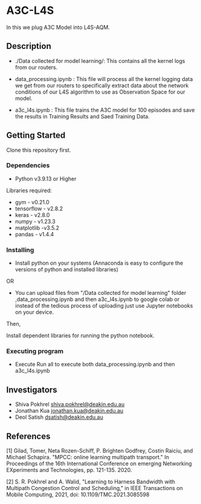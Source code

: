 # A3C-L4S


In this we plug A3C Model into L4S-AQM.

## Description

- ./Data collected for model learning/: This contains all the kernel logs from our routers.

- data_processing.ipynb : This file will process all the kernel logging data we get from our routers to specifically extract data about the network conditions of our L4S algorithm to use as Observation Space for our model.

- a3c_l4s.ipynb : This file trains the A3C model for 100 episodes and save the results in Training Results and Saed Training Data.

## Getting Started

Clone this repository first.

### Dependencies

* Python v3.9.13 or Higher

Libraries required:
* gym - v0.21.0
* tensorflow - v2.8.2
* keras - v2.8.0
* numpy - v1.23.3
* matplotlib -v3.5.2
* pandas - v1.4.4



### Installing

* Install python on your systems (Annaconda is easy to configure the versions of python and installed libraries)

OR

* You can upload files from "/Data collected for model learning" folder ,data_processing.ipynb and then a3c_l4s.ipynb  to google colab or  instead of the tedious process of uploading just use Jupyter notebooks on your device.

Then,

Install dependent libraries for running the python notebook.

### Executing program

* Execute Run all to execute both data_processing.ipynb and then a3c_l4s.ipynb



## Investigators

- Shiva Pokhrel <shiva.pokhrel@deakin.edu.au>
- Jonathan Kua <jonathan.kua@deakin.edu.au>
- Deol Satish <dsatish@deakin.edu.au>

## References

[1] Gilad, Tomer, Neta Rozen-Schiff, P. Brighten Godfrey, Costin Raiciu, and Michael Schapira. "MPCC: online learning multipath transport." In Proceedings of the 16th International Conference on emerging Networking EXperiments and Technologies, pp. 121-135. 2020.

[2] S. R. Pokhrel and A. Walid, "Learning to Harness Bandwidth with Multipath Congestion Control and Scheduling," in IEEE Transactions on Mobile Computing, 2021, doi: 10.1109/TMC.2021.3085598 
